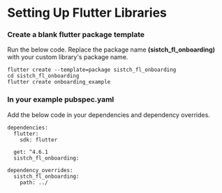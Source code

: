 # Setting Up Flutter Libraries

### Create a blank flutter package template
Run the below code. Replace the package name **(sistch_fl_onboarding)** with your custom library's package name.

```
flutter create --template=package sistch_fl_onboarding
cd sistch_fl_onboarding
flutter create onboarding_example
```

### In your example pubspec.yaml
Add the below code in your dependencies and dependency overrides.

```
dependencies:
  flutter:
    sdk: flutter

  get: ^4.6.1
  sistch_fl_onboarding:

dependency_overrides:
  sistch_fl_onboarding:
    path: ../
```